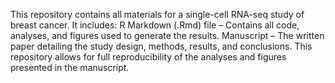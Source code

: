 This repository contains all materials for a single-cell RNA-seq study of breast cancer. It includes:
R Markdown (.Rmd) file – Contains all code, analyses, and figures used to generate the results.
Manuscript – The written paper detailing the study design, methods, results, and conclusions.
This repository allows for full reproducibility of the analyses and figures presented in the manuscript.
